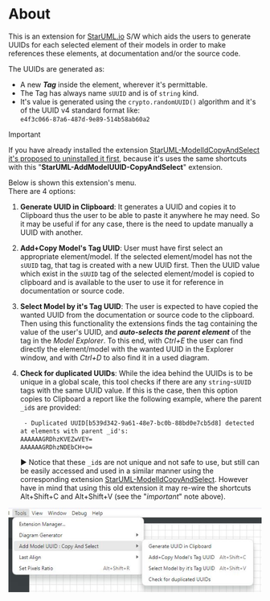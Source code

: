 # About

This is an extension for [StarUML.io](https://staruml.io/) S/W which aids the users to generate UUIDs for each selected element of their models in order to make references these elements, at documentation and/or the source code.

The UUIDs are generated as:  

- A new ***Tag*** inside the element, wherever it's permittable.
- The Tag has always name `sUUID` and is of `string` kind.
- It's value is generated using the `crypto.randomUUID()` algorithm and it's of the UUID v4 standard format like:  
  `e4f3c066-87a6-487d-9e89-514b58ab60a2`

> [!IMPORTANT]
>
> If you have already installed the extension [StarUML-ModelIdCopyAndSelect](https://github.com/terablade2001/StarUML-ModelIdCopyAndSelect) <u>it's proposed to uninstalled it first</u>, because it's uses the same shortcuts with this "**StarUML-AddModelUUID-CopyAndSelect**" extension.



Below is shown this extension's menu.  
There are 4 options:

1. **Generate UUID in Clipboard**: It generates a UUID and copies it to Clipboard thus the user to be able to paste it anywhere he may need. So it may be useful if for any case, there is the need to update manually a UUID with another.

2. **Add+Copy Model's Tag UUID**: User must have first select an appropriate element/model. If the selected element/model has not the `sUUID` tag, that tag is created with a new UUID first. Then the UUID value which exist in the `sUUID` tag of the selected element/model is copied to clipboard and is available to the user to use it for reference in documentation or source code.

3. **Select Model by it's Tag UUID**: The user is expected to have copied the wanted UUID from the documentation or source code to the clipboard. Then using this functionality the extensions finds the tag containing the value of the user's UUID, and ***auto-selects the parent element*** of the tag in the *Model Explorer*. To this end, with *Ctrl+E* the user can find directly the element/model with the wanted UUID in the Explorer window, and with *Ctrl+D* to also find it in a used diagram.

4. **Check for duplicated UUIDs**: While the idea behind the UUIDs is to be unique in a global scale, this tool checks if there are any `string`-`sUUID` tags with the same UUID value. If this is the case, then this option copies to Clipboard a report like the following example, where the parent `_id`s are provided:

   ```
    - Duplicated UUID[b539d342-9a61-48e7-bc0b-88bd0e7cb5d8] detected at elements with parent _id's:
   AAAAAAGRDhzKVEZwVEY=
   AAAAAAGRDhzNDEbCH+o=
   ```
   ► Notice that these `_id`s are not unique and not safe to use, but still can be easily accessed and used in a similar manner using the corresponding extension [StarUML-ModelIdCopyAndSelect](https://github.com/terablade2001/StarUML-ModelIdCopyAndSelect). However have in mind that using this old extension it may re-wire the shortcuts Alt+Shift+C and Alt+Shift+V (see  the "*important*" note above).


![Menu_0.1.3](Menu_0.1.3.jpg)


